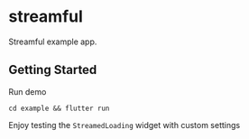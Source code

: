 # streamful

Streamful example app.

## Getting Started

Run demo

```
cd example && flutter run
```

Enjoy testing the `StreamedLoading` widget with custom settings
